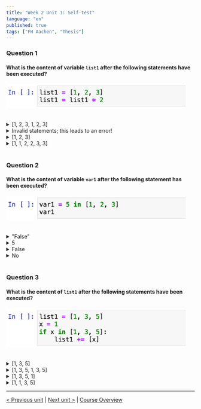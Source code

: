 ```yaml
---
title: "Week 2 Unit 1: Self-test"
language: "en"
published: true
tags: ["FH Aachen", "Thesis"]
---
```


### Question 1

#### What is the content of variable ```list1``` after the following statements have been executed?

<img src=imgs/week2_unit1_f1.png width="480"><br><br>

<details>
	<summary>[1, 2, 3, 1, 2, 3] </summary>
	✅
</details>


<details>
	<summary>Invalid statements; this leads to an error!</summary>
	❌
</details>


<details>
	<summary>[1, 2, 3]</summary>
	❌
</details>


<details>
	<summary>[1, 1, 2, 2, 3, 3]</summary>
	❌
</details>




<br>

### Question 2

#### What is the content of variable ```var1``` after the following statement has been executed?

<img src=imgs/week2_unit1_f2.png width="480"><br><br>

<details>
	<summary>"False"</summary>
	❌
</details>


<details>
	<summary>5</summary>
	❌
</details>


<details>
	<summary>False</summary>
	✅
</details>


<details>
	<summary>No</summary>
	❌
</details>




<br>

### Question 3

#### What is the content of ```list1``` after the following statements have been executed?

<img src=imgs/week2_unit1_f3.png width="480"><br><br>

<details>
	<summary>[1, 3, 5] </summary>
	❌
</details>


<details>
	<summary>[1, 3, 5, 1, 3, 5]</summary>
	❌
</details>


<details>
	<summary>[1, 3, 5, 1] </summary>
	✅
</details>


<details>
	<summary>[1, 1, 3, 5] </summary>
	❌
</details>

---

[< Previous unit](/teaching/python-mooc/week2_unit1_lists_in_python) | [Next unit >](/teaching/python-mooc/week2_unit2_using_index) |
[Course Overview](/teaching/python-mooc)